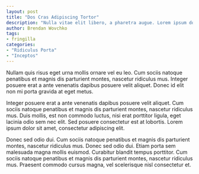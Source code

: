 ```yaml
---
layout: post
title: "Dos Cras Adipiscing Tortor"
description: "Nulla vitae elit libero, a pharetra augue. Lorem ipsum dolor sit amet, consectetur adipiscing elit."
author: Brendan Wovchko
tags:
- fringilla
categories:
- "Ridiculus Porta"
- "Inceptos"
---
```


Nullam quis risus eget urna mollis ornare vel eu leo. Cum sociis natoque penatibus et magnis dis parturient montes, nascetur ridiculus mus. Integer posuere erat a ante venenatis dapibus posuere velit aliquet. Donec id elit non mi porta gravida at eget metus.

Integer posuere erat a ante venenatis dapibus posuere velit aliquet. Cum sociis natoque penatibus et magnis dis parturient montes, nascetur ridiculus mus. Duis mollis, est non commodo luctus, nisi erat porttitor ligula, eget lacinia odio sem nec elit. Sed posuere consectetur est at lobortis. Lorem ipsum dolor sit amet, consectetur adipiscing elit.

Donec sed odio dui. Cum sociis natoque penatibus et magnis dis parturient montes, nascetur ridiculus mus. Donec sed odio dui. Etiam porta sem malesuada magna mollis euismod. Curabitur blandit tempus porttitor. Cum sociis natoque penatibus et magnis dis parturient montes, nascetur ridiculus mus. Praesent commodo cursus magna, vel scelerisque nisl consectetur et.

